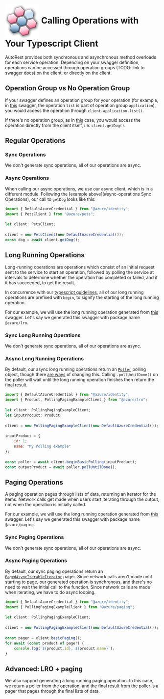 # <img align="center" src="../images/logo.png">  Calling Operations with Your Typescript Client

AutoRest provides both synchronous and asynchronous method overloads for each service operation.
Depending on your swagger definition, operations can be accessed through operation groups (TODO: link to swagger docs) on the client,
or directly on the client.

## Operation Group vs No Operation Group

If your swagger defines an operation group for your operation (for example, in [this][operation_group_example] swagger, the operation `list`
is part of operation group `application`), you would access the operation through `client.application.list()`.

If there's no operation group, as in [this][mixin_example] case, you would access the operation directly from the client
itself, i.e. `client.getDog()`.

## Regular Operations

### Sync Operations

We don't generate sync operations, all of our operations are async.

### Async Operations

When calling our async operations, we use our async client, which is in a different module. Following the [example above](#sync-operations Sync Operations),
our call to `getDog` looks like this:

```js
import { DefaultAzureCredential } from "@azure/identity";
import { PetsClient } from "@azure/pets";

let client: PetsClient;

client = new PetsClient(new DefaultAzureCredential());
const dog = await client.getDog();
```

## Long Running Operations

Long-running operations are operations which consist of an initial request sent to the service to start an operation, followed by polling the service at intervals to determine whether the operation has completed or failed, and if it has succeeded, to get the result.

In concurrence with our [typescript guidelines][poller_guidelines], all of our long running operations are prefixed with `begin`, to signify the starting of the long running operation.

For our example, we will use the long running operation generated from [this][example_swagger] swagger. Let's say we generated this swagger with package name `@azure/lro`.

### Sync Long Running Operations

We don't generate sync operations, all of our operations are async.

### Async Long Running Operations

By default, our async long running operations return an [`Poller`][poller] polling object, though there [are ways][custom_poller] of changing this. Calling `.pollUntilDone()`
on the poller will wait until the long running operation finishes then return the final result.

```js
import { DefaultAzureCredential } from "@azure/identity";
import { Product, PollingPagingExampleClient } from "@azure/lro";

let client: PollingPagingExampleClient;
let inputProduct: Product;

client = new PollingPagingExampleClient(new DefaultAzureCredential());

inputProduct = {
    id: 1;
    name: "My Polling example"
};

const poller = await client.beginBasicPolling(inputProduct);
const outputProduct = await poller.pollUntilDone();
```

## Paging Operations

A paging operation pages through lists of data, returning an iterator for the items. Network calls get made when users start iterating through the output, not when the operation
is initially called.

For our example, we will use the long running operation generated from [this][example_swagger] swagger. Let's say we generated this swagger with package name `@azure/paging`.

### Sync Paging Operations

We don't generate sync operations, all of our operations are async.

### Async Paging Operations

By default, our sync paging operations return an [`PagedAsyncIterableIterator`][paged_async_iterable_iterator] pager. Since network calls aren't
made until starting to page, our generated operation is synchronous, and there's no need to wait the initial call to the function. Since network calls are made when iterating,
we have to do async looping.

```js
import { DefaultAzureCredential } from "@azure/identity";
import { PollingPagingExampleClient } from "@azure/paging";

let client: PollingPagingExampleClient;

client = new PollingPagingExampleClient(new DefaultAzureCredential());

const pager = client.basicPaging();
for await (const product of pager) {
    console.log(`${product.id}, ${product.name}`);
}
```

## Advanced: LRO + paging

We also support generating a long running paging operation. In this case, we return a poller from the operation, and the final result from the poller is
a pager that pages through the final lists of data.


<!-- LINKS -->
[operation_group_example]: https://github.com/Azure/azure-rest-api-specs/blob/master/specification/batch/data-plane/Microsoft.Batch/stable/2020-09-01.12.0/BatchService.json#L64
[mixin_example]: https://github.com/Azure/autorest/blob/new_docs/docs/openapi/examples/pets.json#L20
[pets_swaggger]: https://github.com/Azure/autorest/blob/new_docs/docs/openapi/examples/pets.json
[initializing]: ./initializing.md
[poller]:  https://docs.microsoft.com/en-us/javascript/api/@azure/core-lro/poller?view=azure-node-latest
[custom_poller]: ../generate/directives.md#generate-with-a-custom-poller
[example_swagger]: ../samples/specification/directives/pollingPaging.json
[poller_guidelines]: https://azure.github.io/azure-sdk/typescript_design.html#ts-lro
[custom_pager]: ../generate/directives.md#generate-with-a-custom-pager
[paged_async_iterable_iterator]: https://docs.microsoft.com/en-us/javascript/api/@azure/core-paging/pagedasynciterableiterator?view=azure-node-latest